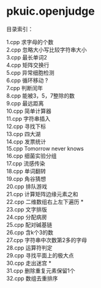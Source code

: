 # pkuic.openjudge

目录索引：

1.cpp   求字母的个数 </br>
2.cpp   忽略大小写比较字符串大小 </br>
3.cpp   最长单词2 </br>
4.cpp   矩阵交换行 </br>
5.cpp   异常细胞检测 </br>
6.cpp   循环移动 ? </br>
7.cpp   判断闰年 </br>
8.cpp   能被3，5，7整除的数 </br>
9.cpp   最远距离 </br>
10.cpp  简单计算器 </br>
11.cpp  字符串插入 </br>
12.cpp  寻找下标 </br>
13.cpp  四大湖 </br>
14.cpp  发票统计 </br>
15.cpp  Tomorrow never knows </br>
16.cpp  细菌实验分组 </br>
17.cpp  流感传染 </br>
18.cpp  单词翻转 </br>
19.cpp  角谷猜想 </br>
20.cpp  排队游戏 </br>
21.cpp  计算矩阵边缘元素之和 </br>
22.cpp  二维数组右上左下遍历   *</br>
23.cpp  文字排版 </br>
24.cpp  分配病房 </br>
25.cpp  配对碱基链 </br>
26.cpp  含k个3的数 </br>
27.cpp  字符串中次数第2多的字母 </br>
28.cpp  运算符判定 </br>
29.cpp  寻找平面上的极大点 </br>
30.cpp  走出迷宫   *</br>
31.cpp  删除重复元素保留1个 </br>
32.cpp  数组去重排序 </br>

